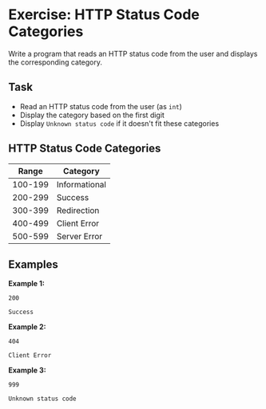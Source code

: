 # Exercise: HTTP Status Code Categories

Write a program that reads an HTTP status code from the user and displays the corresponding category.

## Task
- Read an HTTP status code from the user (as `int`)
- Display the category based on the first digit
- Display `Unknown status code` if it doesn't fit these categories

## HTTP Status Code Categories
| Range   | Category      |
|---------|---------------|
| 100-199 | Informational |
| 200-299 | Success       |
| 300-399 | Redirection   |
| 400-499 | Client Error  |
| 500-599 | Server Error  |

## Examples
**Example 1:**
```
200
```
```
Success
```

**Example 2:**
```
404
```
```
Client Error
```

**Example 3:**
```
999
```
```
Unknown status code
```
